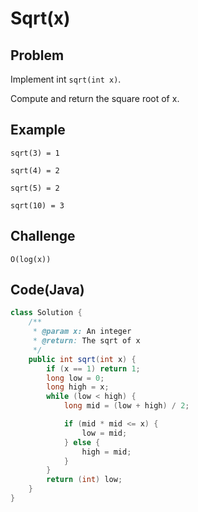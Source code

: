 # Sqrt(x)

## Problem

Implement int `sqrt(int x)`.

Compute and return the square root of x.

## Example

```
sqrt(3) = 1

sqrt(4) = 2

sqrt(5) = 2

sqrt(10) = 3
```

## Challenge

`O(log(x))`

## Code(Java)

```java
class Solution {
    /**
     * @param x: An integer
     * @return: The sqrt of x
     */
    public int sqrt(int x) {
        if (x == 1) return 1;
        long low = 0;
        long high = x;
        while (low < high) {
            long mid = (low + high) / 2;

            if (mid * mid <= x) {
                low = mid;
            } else {
                high = mid;
            }
        }
        return (int) low;
    }
}
```
